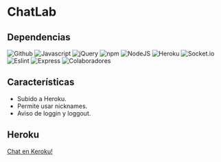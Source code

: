 # ChatLab

## Dependencias

![Github](https://img.shields.io/badge/github-inc-008080.svg?colorA=008080)
![Javascript](https://img.shields.io/badge/javascript-ecmas6-green.svg)
![jQuery](https://img.shields.io/badge/jquery-v3.3.1-yellowgreen.svg)
![npm](https://img.shields.io/badge/npm-v5.5.1-yellow.svg)
![NodeJS](https://img.shields.io/badge/nodejs-v8.9.0-orange.svg)
![Heroku](https://img.shields.io/badge/heroku-v-red.svg)
![Socket.io](https://img.shields.io/badge/socketio-v2.0-ff69b4.svg)
![Eslint](https://img.shields.io/badge/eslint-v4.15.0-blue.svg)
![Express](https://img.shields.io/badge/express-v4.16.0-060e7a.svg)
![Colaboradores](https://img.shields.io/badge/contributors-2-380B61.svg)

## Características

- Subido a Heroku.
- Permite usar nicknames.
- Aviso de loggin y loggout.

## Heroku

[Chat en Keroku!](https://lab-chats.herokuapp.com/)
